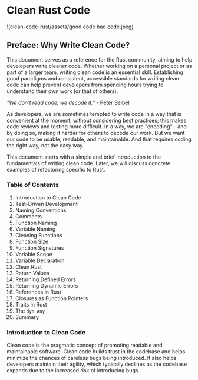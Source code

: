# Clean Rust Code  

!(clean-code-rust/assets/good code bad code.jpeg)

## Preface: Why Write Clean Code?  
This document serves as a reference for the Rust community, aiming to help developers write cleaner code. Whether working on a personal project or as part of a larger team, writing clean code is an essential skill. Establishing good paradigms and consistent, accessible standards for writing clean code can help prevent developers from spending hours trying to understand their own work (or that of others).

*"We don’t read code, we decode it."* - Peter Seibel

As developers, we are sometimes tempted to write code in a way that is convenient at the moment, without considering best practices; this makes code reviews and testing more difficult. In a way, we are "encoding"—and by doing so, making it harder for others to decode our work. But we want our code to be usable, readable, and maintainable. And that requires coding the right way, not the easy way.

This document starts with a simple and brief introduction to the fundamentals of writing clean code. Later, we will discuss concrete examples of refactoring specific to Rust.

### Table of Contents 
1. Introduction to Clean Code  
2. Test-Driven Development  
3. Naming Conventions  
4. Comments  
5. Function Naming  
6. Variable Naming  
7. Cleaning Functions  
8. Function Size  
9. Function Signatures  
10. Variable Scope  
11. Variable Declaration  
12. Clean Rust  
13. Return Values  
14. Returning Defined Errors  
15. Returning Dynamic Errors  
16. References in Rust  
17. Closures as Function Pointers  
18. Traits in Rust  
19. The `dyn Any`  
20. Summary

### Introduction to Clean Code  
Clean code is the pragmatic concept of promoting readable and maintainable software. Clean code builds trust in the codebase and helps minimize the chances of careless bugs being introduced. It also helps developers maintain their agility, which typically declines as the codebase expands due to the increased risk of introducing bugs.